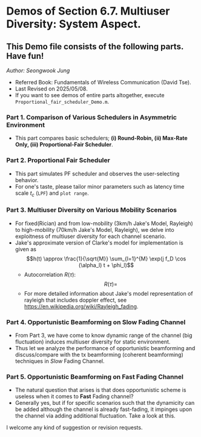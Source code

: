 # Demos of Section 6.7. Multiuser Diversity: System Aspect. 
## This Demo file consists of the following parts. Have fun!

*Author: Seongwook Jung*

- Referred Book: Fundamentals of Wireless Communication (David Tse).
- Last Revised on 2025/05/08.
- If you want to see demos of entire parts altogether, execute `Proportional_fair_scheduler_Demo.m`.


### Part 1. Comparison of Various Schedulers in Asymmetric Environment
- This part compares basic schedulers; **(i) Round-Robin, (ii) Max-Rate Only, (iii) Proportional-Fair Scheduler**.

### Part 2. Proportional Fair Scheduler
- This part simulates PF scheduler and observes the user-selecting behavior.
- For one's taste, please tailor minor parameters such as latency time scale $t_c$ (`LPF`) and `plot range`.

### Part 3. Multiuser Diversity on Various Mobility Scenarios
- For fixed(Rician) and from low-mobility (3km/h Jake's Model, Rayleigh) to high-mobility (70km/h Jake's Model, Rayleigh), we delve into exploitness of multiuser diversity for each channel scenario.
- Jake's approximate version of Clarke's model for implementation is given as $$h(t) \approx \frac{1}{\sqrt{M}} \sum_{l=1}^{M} \exp(j f_D \cos (\alpha_l) t + \phi_l)$$
  - Autocorrelation $R(\tau)$: $$R(\tau) = $$
  - For more detailed information about Jake's model representation of rayleigh that includes doppler effect, see https://en.wikipedia.org/wiki/Rayleigh_fading.

### Part 4. Opportunistic Beamforming on Slow Fading Channel
- From Part 3, we have come to know dynamic range of the channel (big fluctuation) induces multiuser diversity for static environment.
- Thus let we analyze the performance of opportunistic beamforming and discuss/compare with the tx beamforming (coherent beamforming) techniques in *Slow* Fading Channel.

### Part 5. Opportunistic Beamforming on Fast Fading Channel
- The natural question that arises is that does opportunistic scheme is useless when it comes to **Fast** Fading channel?
- Generally yes, but if for specific scenarios such that the dynamicity can be added although the channel is already fast-fading, it impinges upon the channel via adding additional fluctuation. Take a look at this.

I welcome any kind of suggestion or revision requests.
